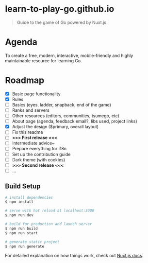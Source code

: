 # learn-to-play-go.github.io

> Guide to the game of Go powered by Nuxt.js

# Agenda

To create a free, modern, interactive, mobile-friendly and highly maintainable resource for learning Go.

# Roadmap

- [x] Basic page functionality
- [x] Rules
- [ ] Basics (eyes, ladder, snapback, end of the game)
- [ ] Ranks and servers
- [ ] Other resources (editors, communities, tsumego, etc)
- [ ] About page (agenda, feedback email?, libs used, project links)
- [x] Adjust the design ($primary, overall layout)
- [ ] Fix this readme
- [ ] **>>> First release <<<**
- [ ] Intermediate advice~
- [ ] Prepare everything for i18n
- [ ] Set up the contribution guide
- [ ] Dark theme (with cookies)
- [ ] **>>> Second release <<<**
- [ ] ...

## Build Setup

``` bash
# install dependencies
$ npm install

# serve with hot reload at localhost:3000
$ npm run dev

# build for production and launch server
$ npm run build
$ npm run start

# generate static project
$ npm run generate
```

For detailed explanation on how things work, check out [Nuxt.js docs](https://nuxtjs.org).
